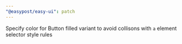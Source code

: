 ```yaml
---
"@easypost/easy-ui": patch
---
```


Specify color for Button filled variant to avoid collisons with `a` element selector style rules
